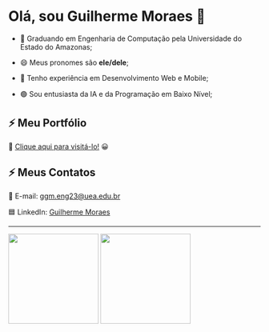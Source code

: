 <h1>Olá, sou Guilherme Moraes 👋</h1>

- 🔭 Graduando em Engenharia de Computação pela Universidade do Estado do Amazonas;

- 😄 Meus pronomes são **ele/dele**;

- 🔵 Tenho experiência em Desenvolvimento Web e Mobile;

- 🟢 Sou entusiasta da IA e da Programação em Baixo Nível;

<h2>⚡ Meu Portfólio</h2>
  
🔷 [Clique aqui para visitá-lo!](https://portfolio-beryl-alpha-14.vercel.app/) 😀

<h2>⚡ Meus Contatos</h2>

<div>
  
  📧 E-mail: [ggm.eng23@uea.edu.br](mailto:ggm.eng23@uea.edu.br)
  
  🟦 LinkedIn: [Guilherme Moraes](https://www.linkedin.com/in/guighm/)
  
</div>



<hr>

<div>
  <img height="180em" src="https://github-readme-stats.vercel.app/api?username=guighm&theme=neon&cache_seconds=30">
  <img height="180em" src="https://github-readme-stats.vercel.app/api/top-langs/?username=guighm&layout=compact&theme=neon&cache_seconds=30&langs_count=20">
</div>
